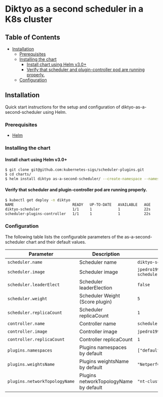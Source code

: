 # Diktyo as a second scheduler in a K8s cluster

## Table of Contents

<!-- toc -->
- [Installation](#installation)
  - [Prerequisites](#prerequisites)
  - [Installing the chart](#installing-the-chart)
    - [Install chart using Helm v3.0+](#install-chart-using-helm-v30)
    - [Verify that scheduler and plugin-controller pod are running properly.](#verify-that-scheduler-and-plugin-controller-pod-are-running-properly)
  - [Configuration](#configuration)
<!-- /toc -->

## Installation

Quick start instructions for the setup and configuration of diktyo-as-a-second-scheduler using Helm.

### Prerequisites

- [Helm](https://helm.sh/docs/intro/quickstart/#install-helm)

### Installing the chart

#### Install chart using Helm v3.0+

```bash
$ git clone git@github.com:kubernetes-sigs/scheduler-plugins.git
$ cd charts/
$ helm install diktyo as-a-second-scheduler/ --create-namespace --namespace diktyo
```

#### Verify that scheduler and plugin-controller pod are running properly.

```bash
$ kubectl get deploy -n diktyo
NAME                           READY   UP-TO-DATE   AVAILABLE   AGE
diktyo-scheduler               1/1     1            1           22s
scheduler-plugins-controller   1/1     1            1           22s
```

### Configuration

The following table lists the configurable parameters of the as-a-second-scheduler chart and their default values.

| Parameter                                | Description                            | Default                            |
|------------------------------------------|----------------------------------------|------------------------------------|
| `scheduler.name`                         | Scheduler name                         | `diktyo-scheduler`                 |
| `scheduler.image`                        | Scheduler image                        | `jpedro1992/kube-scheduler:v1.1`   |
| `scheduler.leaderElect`                  | Scheduler leaderElection               | `false`                            |
| `scheduler.weight`                       | Scheduler Weight (Score plugin)        | `5`                                |
| `scheduler.replicaCount`                 | Scheduler replicaCount                 | `1`                                |
| `controller.name`                        | Controller name                        | `scheduler-plugins-controller`     |
| `controller.image`                       | Controller image                       | `jpedro1992/controller:kubecon`    |
| `controller.replicaCount`                | Controller replicaCount                | `1`                                |
| `plugins.namespaces`                     | Plugins namespaces by default          | `["default"]`                      |
| `plugins.weightsName`                    | Plugins weightsName by default         | `"NetperfCosts"`                   |
| `plugins.networkTopologyName`            | Plugins networkTopologyName by default | `"nt-cluster"`                     |